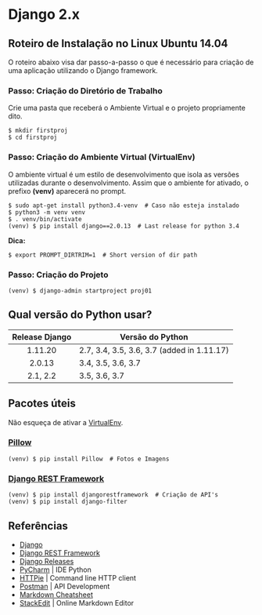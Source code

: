 # Django 2.x 
## Roteiro de Instalação no Linux Ubuntu 14.04
O roteiro abaixo visa dar passo-a-passo o que é necessário para criação de uma aplicação utilizando o Django framework.

### Passo: Criação do Diretório de Trabalho
Crie uma pasta que receberá o Ambiente Virtual e o projeto propriamente dito.
```shell
$ mkdir firstproj
$ cd firstproj
```
<a name="step_virtualenv"></a>
### Passo: Criação do Ambiente Virtual (VirtualEnv) 
O ambiente virtual é um estilo de desenvolvimento que isola as versões utilizadas durante o desenvolvimento.
Assim que o ambiente for ativado, o prefixo **(venv)** aparecerá no prompt.
```shell
$ sudo apt-get install python3.4-venv  # Caso não esteja instalado
$ python3 -m venv venv
$ . venv/bin/activate
(venv) $ pip install django==2.0.13  # Last release for python 3.4
```
**Dica:**
```shell
$ export PROMPT_DIRTRIM=1  # Short version of dir path
```
### Passo: Criação do Projeto
```shell
(venv) $ django-admin startproject proj01
```

## Qual versão do Python usar?
Release Django |Versão do Python                                       
:-------------:|---------------------------------------------
1.11.20    |2.7, 3.4, 3.5, 3.6, 3.7 (added in 1.11.17)   
2.0.13	   |3.4, 3.5, 3.6, 3.7                           
2.1, 2.2   |3.5, 3.6, 3.7                                

## Pacotes úteis
Não esqueça de ativar a [VirtualEnv](#step_virtualenv).

### [Pillow][Pillow]
```shell
(venv) $ pip install Pillow  # Fotos e Imagens
```
### [Django REST Framework][DjangoREST]
```shell  
(venv) $ pip install djangorestframework  # Criação de API's
(venv) $ pip install django-filter
```

## Referências

- [Django][Django]
- [Django REST Framework][DjangoREST]  
- [Django Releases][DjDocReleases]
- [PyCharm][PyCharm] | IDE Python
- [HTTPie][HTTPie] | Command line HTTP client
- [Postman][Postman] | API Development  
- [Markdown Cheatsheet][MDCheatSheet]
- [StackEdit][StackEdit] | Online Markdown Editor  

[Django]: https://www.djangoproject.com "Official Website"
[DjangoREST]: https://www.django-rest-framework.org "Official Website"
[DjDocReleases]: https://docs.djangoproject.com/pt-br/2.1/releases "Django Docs"
[Postman]: https://www.getpostman.com "Official Website"
[HTTPie]: https://httpie.org "Official Website"
[Pillow]: https://pillow.readthedocs.io/en/stable "Official Website"
[StackEdit]: https://stackedit.io "Official Website"
[MDCheatSheet]: https://github.com/adam-p/markdown-here/wiki/Markdown-Cheatsheet "Contrib Github"
[PyCharm]: https://www.jetbrains.com/pycharm "Official Website"

